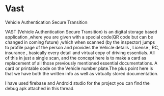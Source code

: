 # Vast
Vehicle Authentication Secure Transition

VAST (Vehicle Authentication Secure Transition) is an digital storage based application ,where you are given with a special code(QR code but can be changed in coming future) ,which when scanned (by the inspector) jumps to profile page of the person and provides the Vehicle details , License , RC, insurance , basically every detail and virtual copy of driving essentials. All of this in just a single scan, and the concept here is to make a card as replacement of all those previously mentioned essential documentations. A card or printable code on the Vehicle number plate.The plus point here is that we have both the written info as well as virtually stored documentation.

I have used firebase and Android studio for the project you can find the debug apk attached in this thread.
